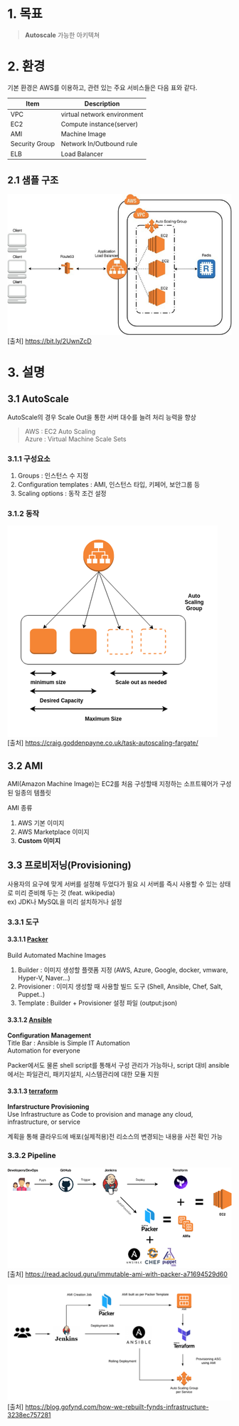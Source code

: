 
# 1. 목표
> **Autoscale** 가능한 아키텍쳐

# 2. 환경
기본 환경은 AWS를 이용하고, 관련 있는 주요 서비스들은 다음 표와 같다.

| Item | Description |
| ------ | ------ |
| VPC | virtual network environment |
| EC2 | Compute instance(server) |
| AMI | Machine Image |
| Security Group | Network In/Outbound rule |
| ELB | Load Balancer|

## 2.1 샘플 구조
![sample](assets/images/aws-env.jpg)  
[출처] https://bit.ly/2UwnZcD

# 3. 설명

## 3.1 AutoScale

AutoScale의 경우 Scale Out을 통한 서버 대수를 늘려 처리 능력을 향상  
> AWS : EC2 Auto Scaling  
> Azure : Virtual Machine Scale Sets

### 3.1.1 구성요소

1. Groups : 인스턴스 수 지정
2. Configuration templates : AMI, 인스턴스 타입, 키페어, 보안그룹 등
3. Scaling options : 동작 조건 설정

### 3.1.2 동작
![autoscaling Example](assets/images/autoscaling-group.png)  
[출처] https://craig.goddenpayne.co.uk/task-autoscaling-fargate/

## 3.2 AMI
AMI(Amazon Machine Image)는 EC2를 처음 구성할때 지정하는 소프트웨어가 구성된 일종의 템플릿  

AMI 종류
1. AWS 기본 이미지
2. AWS Marketplace 이미지
3. **Custom 이미지**


## 3.3 프로비저닝(Provisioning)

사용자의 요구에 맞게 서버를 설정해 두었다가 필요 시 서버를 즉시 사용할 수 있는 상태로 미리 준비해 두는 것 (feat. wikipedia)  
ex) JDK나 MySQL을 미리 설치하거나 설정

### 3.3.1 도구
#### 3.3.1.1 [Packer](https://packer.io/)
Build Automated Machine Images
1. Builder : 이미지 생성할 플랫폼 지정 (AWS, Azure, Google, docker, vmware, Hyper-V, Naver...)   
2. Provisioner : 이미지 생성할 때 사용할 빌드 도구 (Shell, Ansible, Chef, Salt, Puppet..)
3. Template : Builder + Provisioner 설정 파일 (output:json)

#### 3.3.1.2 [Ansible](https://www.ansible.com/)
**Configuration Management**  
Title Bar : Ansible is Simple IT Automation  
Automation for everyone  

Packer에서도 물론 shell script를 통해서 구성 관리가 가능하나, script 대비 ansible에서는 파일관리, 패키지설치, 시스템관리에 대한 모듈 지원  


#### 3.3.1.3 [terraform](https://www.terraform.io/)
**Infarstructure Provisioning**  
Use Infrastructure as Code to provision and manage any cloud, infrastructure, or service  

계획을 통해 클라우드에 배포(실제적용)전 리소스의 변경되는 내용을 사전 확인 가능

### 3.3.2 Pipeline
![Pipeline Example](assets/images/pipeline.png)  
[출처] https://read.acloud.guru/immutable-ami-with-packer-a71694529d60

![Pipeline Example2](assets/images/pipeline2.png)  
[출처] https://blog.gofynd.com/how-we-rebuilt-fynds-infrastructure-3238ec757281
